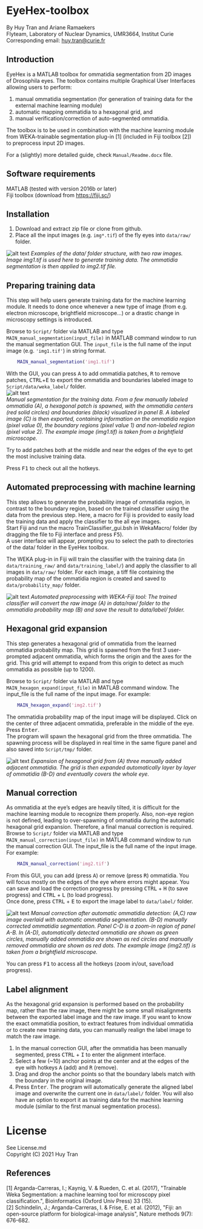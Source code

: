 # EyeHex-toolbox
By Huy Tran and Ariane Ramaekers  
Flyteam, Laboratory of Nuclear Dynamics, UMR3664, Institut Curie  
Corresponding email: huy.tran@curie.fr  

## Introduction
EyeHex is a MATLAB toolbox for ommatidia segmentation from 2D images of Drosophila eyes. The toolbox contains multiple Graphical User Interfaces allowing users to perform:
1. manual ommatidia segmentation (for generation of training data for the external machine learning module)  
1. automatic mapping ommatidia to a hexagonal grid, and   
1. manual verification/correction of auto-segmented ommatidia.    

The toolbox is to be used in combination with the machine learning module from WEKA-trainable segmentation plug-in [1] (included in Fiji toolbox [2]) to preprocess input 2D images.

For a (slightly) more detailed guide, check `Manual/Readme.docx` file.

## Software requirements
MATLAB (tested with version 2016b or later)  
Fiji toolbox (download from https://fiji.sc/)  

## Installation
1. Download and extract zip file or clone from github.  
1. Place all the input images (e.g. `img*.tif`) of the fly eyes into `data/raw/` folder.

![alt text](https://github.com/huytran216/EyeHex-toolbox/blob/main/Manual/Img/Path.png?raw=true)
*Examples of the data/ folder structure, with two raw images. Image img1.tif is used here to generate training data. The ommatidia segmentation is then applied to img2.tif file.*  

## Preparing training data
This step will help users generate training data for the machine learning module. It needs to done once whenever a new type of image (from e.g. electron microscope, brightfield microscope…) or a drastic change in microscopy settings is introduced.  

Browse to `Script/` folder via MATLAB and type `MAIN_manual_segmentation(input_file)` in MATLAB command window to run the manual segmentation GUI. The `input_file` is the full name of the input image (e.g. `'img1.tif'`) in string format.  
```matlab
    MAIN_manual_segmentation('img1.tif')
```
With the GUI, you can press <kbd>A</kbd> to add ommatidia patches, <kbd>R</kbd> to remove patches, <kbd>CTRL</kbd>+<kbd>E</kbd> to export the ommatidia and boundaries labeled image to `Script/data/weka_label/` folder.  
![alt text](https://github.com/huytran216/EyeHex-toolbox/blob/main/Manual/Img/Manual_segmentation.png?raw=true)  
*Manual segmentation for the training data. From a few manually labeled ommatidia (A), a hexagonal patch is spawned, with the ommatidia centers (red solid circles) and boundaries (black) visualized in panel B. A labeled image (C) is then exported, containing information on the ommatidia region (pixel value 0), the boundary regions (pixel value 1) and non-labeled region (pixel value 2). The example image (img1.tif) is taken from a brightfield microscope.*

Try to add patches both at the middle and near the edges of the eye to get the most inclusive training data.   

Press <kbd>F1</kbd> to check out all the hotkeys.

## Automated preprocessing with machine learning
This step allows to generate the probability image of ommatidia region, in contrast to the boundary region, based on the trained classifier using the data from the previous step. Here, a macro for Fiji is provided to easily load the training data and apply the classifier to the all eye images.  
Start Fiji and run the macro TrainClassifier_gui.bsh in WekaMacro/ folder (by dragging the file to Fiji interface and press <kbd>F5</kbd>).  
A user interface will appear, prompting you to select the path to directories of the data/ folder in the EyeHex toolbox.  

The WEKA plug-in in Fiji will train the classifier with the training data (in `data/training_raw/` and `data/training_label/`) and apply the classifier to all images in `data/raw/` folder. For each image, a tiff file containing the probability map of the ommatidia region is created and saved to `data/probability_map/` folder.  

![alt text](https://github.com/huytran216/EyeHex-toolbox/blob/main/Manual/Img/MachineLearning.png?raw=true)
*Automated preprocessing with WEKA-Fiji tool: The trained classifier will convert the raw image (A) in data/raw/ folder to the ommatidia probability map (B) and save the result to data/label/ folder.*

## Hexagonal grid expansion
This step generates a hexagonal grid of ommatidia from the learned ommatidia probability map. This grid is spawned from the first 3 user-prompted adjacent ommatidia, which forms the origin and the axes for the grid. This grid will attempt to expand from this origin to detect as much ommatidia as possible (up to 1200).  

Browse to `Script/` folder via MATLAB and type `MAIN_hexagon_expand(input_file)` in MATLAB command window. The input_file is the full name of the input image. For example:
```matlab
    MAIN_hexagon_expand('img2.tif')
```
The ommatidia probability map of the input image will be displayed. Click on the center of three adjacent ommatidia, preferable in the middle of the eye. Press <kbd>Enter</kbd>.  
The program will spawn the hexagonal grid from the three ommatidia. The spawning process will be displayed in real time in the same figure panel and also saved into `Script/tmp/` folder.

![alt text](https://github.com/huytran216/EyeHex-toolbox/blob/main/Manual/Img/Hexagon_expansion.png?raw=true)
*Expansion of hexagonal grid from (A) three manually added adjacent ommatidia. The grid is then expanded automatically layer by layer of ommatidia (B-D) and eventually covers the whole eye.*

## Manual correction
As ommatidia at the eye’s edges are heavily tilted, it is difficult for the machine learning module to recognize them properly. Also, non-eye region is not defined, leading to over-spawning of ommatidia during the automatic hexagonal grid expansion. Therefore, a final manual correction is required.  
Browse to `Script/` folder via MATLAB and type `MAIN_manual_correction(input_file)` in MATLAB command window to run the manual correction GUI. The input_file is the full name of the input image. For example:
```matlab
    MAIN_manual_correction('img2.tif')
```
From this GUI, you can add (press <kbd>A</kbd>) or remove (press <kbd>R</kbd>) ommatidia. You will focus mostly on the edges of the eye where errors might appear. You can save and load the correction progress by pressing <kbd>CTRL</kbd> + <kbd>H</kbd> (to save progress) and <kbd>CTRL</kbd> + <kbd>L</kbd> (to load progress).  
Once done, press <kbd>CTRL</kbd> + <kbd>E</kbd> to export the image label to `data/label/` folder.

![alt text](https://github.com/huytran216/EyeHex-toolbox/blob/main/Manual/Img/Manual_correction.png?raw=true)
*Manual correction after automatic ommatidia detection: (A,C) raw image overlaid with automatic ommatidia segmentation. (B-D) manually corrected ommatidia segmentation. Panel C-D is a zoom-in region of panel A-B. In (A-D), automatically detected ommatidia are shown as green circles, manually added ommatidia are shown as red circles and manually removed ommatidia are shown as red dots. The example image (img2.tif) is taken from a brightfield microscope.*

You can press <kbd>F1</kbd> to access all the hotkeys (zoom in/out, save/load progress).

## Label alignment
As the hexagonal grid expansion is performed based on the probability map, rather than the raw image, there might be some small misalignments between the exported label image and the raw image. If you want to know the exact ommatidia position, to extract features from individual ommatidia or to create new training data, you can manually realign the label image to match the raw image.  
1. In the manual correction GUI, after the ommatidia has been manually segmented, press <kbd>CTRL</kbd> + <kbd>I</kbd> to enter the alignment interface.  
1. Select a few (~10) anchor points at the center and at the edges of the eye with hotkeys <kbd>A</kbd> (add) and <kbd>R</kbd> (remove).
1. Drag and drop the anchor points so that the boundary labels match with the boundary in the original image.
1. Press <kbd>Enter</kbd>. The program will automatically generate the aligned label image and overwrite the current one in `data/label/` folder. You will also have an option to export it as training data for the machine learning module (similar to the first manual segmentation process).

# License
See License.md  
Copyright (C) 2021 Huy Tran

## References
[1] Arganda-Carreras, I.; Kaynig, V. & Rueden, C. et al. (2017), "Trainable Weka Segmentation: a machine learning tool for microscopy pixel classification.", Bioinformatics (Oxford Univ Press) 33 (15).  
[2] Schindelin, J.; Arganda-Carreras, I. & Frise, E. et al. (2012), "Fiji: an open-source platform for biological-image analysis", Nature methods 9(7): 676-682.




